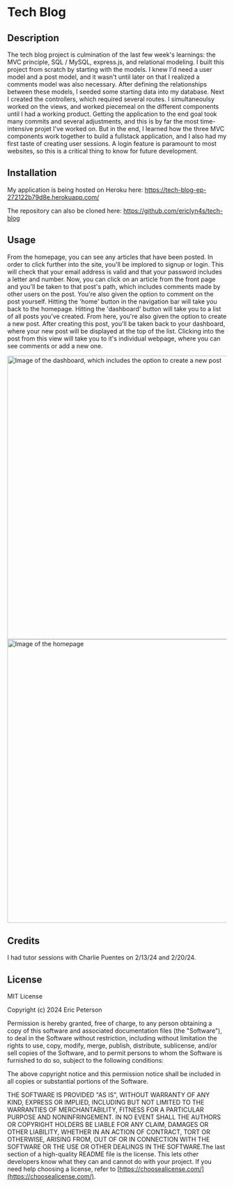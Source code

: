 # Tech Blog

## Description

The tech blog project is culmination of the last few week's learnings: the MVC principle, SQL / MySQL, express.js, and relational modeling. I built this project from scratch by starting with the models. I knew I'd need a user model and a post model, and it wasn't until later on that I realized a comments model was also necessary. After defining the relationships between these models, I seeded some starting data into my database. Next I created the controllers, which required several routes. I simultaneoulsy worked on the views, and worked piecemeal on the different components until I had a working product. Getting the application to the end goal took many commits and several adjustments, and this is by far the most time-intensive projet I've worked on. But in the end, I learned how the three MVC components work together to build a fullstack application, and I also had my first taste of creating user sessions. A login feature is paramount to most websites, so this is a critical thing to know for future development.

## Installation

My application is being hosted on Heroku here:
https://tech-blog-ep-272122b79d8e.herokuapp.com/

The repository can also be cloned here:
https://github.com/ericlyn4s/tech-blog

## Usage

From the homepage, you can see any articles that have been posted. In order to click further into the site, you'll be implored to signup or login. This will check that your email address is valid and that your password includes a letter and number. Now, you can click on an article from the front page and you'll be taken to that post's path, which includes comments made by other users on the post. You're also given the option to comment on the post yourself. Hitting the 'home' button in the navigation bar will take you back to the homepage. Hitting the 'dashboard' button will take you to a list of all posts you've created. From here, you're also given the option to create a new post. After creating this post, you'll be taken back to your dashboard, where your new post will be displayed at the top of the list. Clicking into the post from this view will take you to it's individual webpage, where you can see comments or add a new one.

<image src="/public/pictures/dashboard-pic.png" width="650" alt="Image of the dashboard, which includes the option to create a new post"/>

<image src="/public/pictures/homepage-pic.png" width="650" alt="Image of the homepage"/>

## Credits

I had tutor sessions with Charlie Puentes on 2/13/24 and 2/20/24.

## License

MIT License

Copyright (c) 2024 Eric Peterson

Permission is hereby granted, free of charge, to any person obtaining a copy
of this software and associated documentation files (the "Software"), to deal
in the Software without restriction, including without limitation the rights
to use, copy, modify, merge, publish, distribute, sublicense, and/or sell
copies of the Software, and to permit persons to whom the Software is
furnished to do so, subject to the following conditions:

The above copyright notice and this permission notice shall be included in all
copies or substantial portions of the Software.

THE SOFTWARE IS PROVIDED "AS IS", WITHOUT WARRANTY OF ANY KIND, EXPRESS OR
IMPLIED, INCLUDING BUT NOT LIMITED TO THE WARRANTIES OF MERCHANTABILITY,
FITNESS FOR A PARTICULAR PURPOSE AND NONINFRINGEMENT. IN NO EVENT SHALL THE
AUTHORS OR COPYRIGHT HOLDERS BE LIABLE FOR ANY CLAIM, DAMAGES OR OTHER
LIABILITY, WHETHER IN AN ACTION OF CONTRACT, TORT OR OTHERWISE, ARISING FROM,
OUT OF OR IN CONNECTION WITH THE SOFTWARE OR THE USE OR OTHER DEALINGS IN THE
SOFTWARE.The last section of a high-quality README file is the license. This lets other developers know what they can and cannot do with your project. If you need help choosing a license, refer to [https://choosealicense.com/](https://choosealicense.com/).

